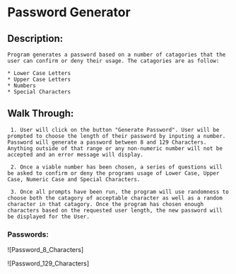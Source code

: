 # Password Generator

## Description:
    Program generates a password based on a number of catagories that the user can confirm or deny their usage. The catagories are as follow:

    * Lower Case Letters
    * Upper Case Letters
    * Numbers
    * Special Characters

## Walk Through:

     1. User will click on the button "Generate Password". User will be prompted to choose the length of their password by inputing a number. Password will generate a password between 8 and 129 Characters. Anything outside of that range or any non-numeric number will not be accepted and an error message will display.

     2. Once a viable number has been chosen, a series of questions will be asked to confirm or deny the programs usage of Lower Case, Upper Case, Numeric Case and Special Characters. 

     3. Once all prompts have been run, the program will use randomness to choose both the catagory of acceptable character as well as a random character in that catagory. Once the program has chosen enough characters based on the requested user length, the new password will be displayed for the User.

### Passwords:
![Password_8_Characters]

![Password_129_Characters]
